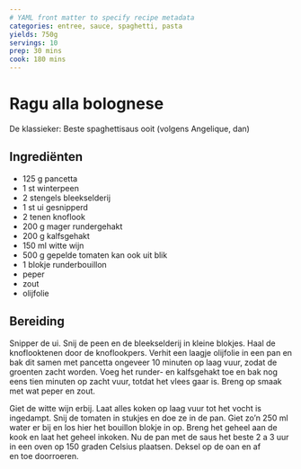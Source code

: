 ```yaml
---
# YAML front matter to specify recipe metadata
categories: entree, sauce, spaghetti, pasta
yields: 750g
servings: 10
prep: 30 mins
cook: 180 mins
---
```


# Ragu alla bolognese
De klassieker: Beste spaghettisaus ooit (volgens Angelique, dan)

## Ingrediënten
- 125 g pancetta
- 1 st winterpeen
- 2 stengels bleekselderij
- 1 st ui gesnipperd
- 2 tenen knoflook
- 200 g mager rundergehakt
- 200 g kalfsgehakt
- 150 ml witte wijn
- 500 g gepelde tomaten kan ook uit blik
- 1 blokje runderbouillon
- peper
- zout
- olijfolie

## Bereiding
Snipper de ui. Snij de peen en de bleekselderij in kleine blokjes. Haal de knoflooktenen door de knoflookpers.
Verhit een laagje olijfolie in een pan en bak dit samen met pancetta ongeveer 10 minuten op laag vuur, zodat de groenten zacht worden.
Voeg het runder- en kalfsgehakt toe en bak  nog eens tien minuten op zacht vuur, totdat het vlees gaar is. Breng  op smaak met wat peper en zout. 

Giet de witte wijn erbij. Laat alles koken op laag vuur tot het vocht is ingedampt. Snij de tomaten in stukjes en doe ze in de pan. Giet zo’n 250 ml water er bij en los hier het bouillon blokje in op. Breng het geheel aan de kook en laat het geheel inkoken. 
Nu de pan met de saus het beste 2 a 3 uur in een oven op 150 graden Celsius plaatsen. Deksel op de oan en af en toe doorroeren.